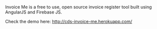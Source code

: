 Invoice Me is a free to use, open source invoice register tool built using AngularJS and Firebase JS.

Check the demo here: http://cds-invoice-me.herokuapp.com/ 
